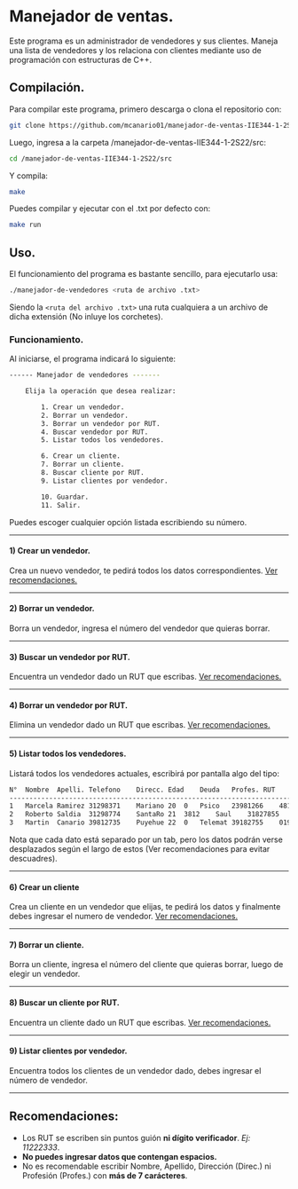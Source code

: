 # Manejador de ventas.
Este programa es un administrador de vendedores y sus clientes. Maneja una lista de vendedores y los relaciona con clientes mediante uso de programación con estructuras de C++.

## Compilación.
Para compilar este programa, primero descarga o clona el repositorio con:
```bash
git clone https://github.com/mcanario01/manejador-de-ventas-IIE344-1-2S22
```
Luego, ingresa a la carpeta /manejador-de-ventas-IIE344-1-2S22/src:
```bash
cd /manejador-de-ventas-IIE344-1-2S22/src
```
Y compila:
```bash
make
```
Puedes compilar y ejecutar con el .txt por defecto con:
```bash
make run
```

## Uso.
El funcionamiento del programa es bastante sencillo, para ejecutarlo usa:
```bash
./manejador-de-vendedores <ruta de archivo .txt>
```
Siendo la `<ruta del archivo .txt>` una ruta cualquiera a un archivo de dicha extensión (No inluye los corchetes).

### Funcionamiento.
Al iniciarse, el programa indicará lo siguiente:
```bash
------ Manejador de vendedores -------

	Elija la operación que desea realizar:

		1. Crear un vendedor.
		2. Borrar un vendedor.
		3. Borrar un vendedor por RUT.
		4. Buscar vendedor por RUT.
		5. Listar todos los vendedores.

		6. Crear un cliente.
		7. Borrar un cliente.
		8. Buscar cliente por RUT.
		9. Listar clientes por vendedor.

		10. Guardar.
		11. Salir.
```
Puedes escoger cualquier opción listada escribiendo su número.
***
#### 1) Crear un vendedor.
Crea un nuevo vendedor, te pedirá todos los datos correspondientes. [Ver recomendaciones.](https://github.com/mcanario01/manejador-de-ventas-IIE344-1-2S22#recomendaciones)
***
#### 2) Borrar un vendedor.
Borra un vendedor, ingresa el número del vendedor que quieras borrar. 
***
#### 3) Buscar un vendedor por RUT.
Encuentra un vendedor dado un RUT que escribas. [Ver recomendaciones.](https://github.com/mcanario01/manejador-de-ventas-IIE344-1-2S22#recomendaciones)
***
#### 4) Borrar un vendedor por RUT.
Elimina un vendedor dado un RUT que escribas. [Ver recomendaciones.](https://github.com/mcanario01/manejador-de-ventas-IIE344-1-2S22#recomendaciones)
***
#### 5) Listar todos los vendedores.
Listará todos los vendedores actuales, escribirá por pantalla algo del tipo:
```bash
N°	Nombre	Apelli.	Telefono	Direcc. Edad	Deuda	Profes.	RUT		Cuenta
-------------------------------------------------------------------------------------------
1	Marcela	Ramirez	31298371	Mariano	20	0	Psico	23981266	481020
2	Roberto	Saldia	31298774	SantaRo	21	3812	Saul	31827855	319820
3	Martin	Canario	39812735	Puyehue	22	0	Telemat	39182755	019289
```
Nota que cada dato está separado por un tab, pero los datos podrán verse desplazados según el largo de estos (Ver recomendaciones para evitar descuadres).
***
#### 6) Crear un cliente
Crea un cliente en un vendedor que elijas, te pedirá los datos y finalmente debes ingresar el numero de vendedor. [Ver recomendaciones.](https://github.com/mcanario01/manejador-de-ventas-IIE344-1-2S22#recomendaciones)
***
#### 7) Borrar un cliente.
Borra un cliente, ingresa el número del cliente que quieras borrar, luego de elegir un vendedor. 
***
#### 8) Buscar un cliente por RUT.
Encuentra un cliente dado un RUT que escribas. [Ver recomendaciones.](https://github.com/mcanario01/manejador-de-ventas-IIE344-1-2S22#recomendaciones)
***
#### 9) Listar clientes por vendedor.
Encuentra todos los clientes de un vendedor dado, debes ingresar el número de vendedor.
***
## Recomendaciones: 
* Los RUT se escriben sin puntos guión **ni dígito verificador**. *Ej: 11222333*.
* **No puedes ingresar datos que contengan espacios.**
* No es recomendable escribir Nombre, Apellido, Dirección (Direc.) ni Profesión (Profes.) con **más de 7 carácteres**.